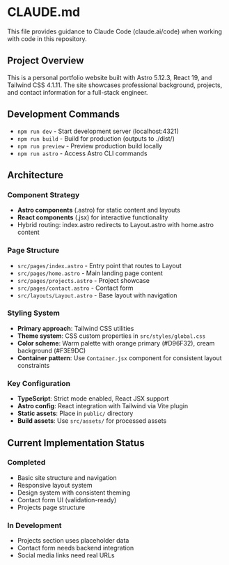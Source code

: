 # CLAUDE.md

This file provides guidance to Claude Code (claude.ai/code) when working with code in this repository.

## Project Overview

This is a personal portfolio website built with Astro 5.12.3, React 19, and Tailwind CSS 4.1.11. The site showcases professional background, projects, and contact information for a full-stack engineer.

## Development Commands

- `npm run dev` - Start development server (localhost:4321)
- `npm run build` - Build for production (outputs to ./dist/)
- `npm run preview` - Preview production build locally
- `npm run astro` - Access Astro CLI commands

## Architecture

### Component Strategy
- **Astro components** (.astro) for static content and layouts
- **React components** (.jsx) for interactive functionality
- Hybrid routing: index.astro redirects to Layout.astro with home.astro content

### Page Structure
- `src/pages/index.astro` - Entry point that routes to Layout
- `src/pages/home.astro` - Main landing page content
- `src/pages/projects.astro` - Project showcase
- `src/pages/contact.astro` - Contact form
- `src/layouts/Layout.astro` - Base layout with navigation

### Styling System
- **Primary approach**: Tailwind CSS utilities
- **Theme system**: CSS custom properties in `src/styles/global.css`
- **Color scheme**: Warm palette with orange primary (#D96F32), cream background (#F3E9DC)
- **Container pattern**: Use `Container.jsx` component for consistent layout constraints

### Key Configuration
- **TypeScript**: Strict mode enabled, React JSX support
- **Astro config**: React integration with Tailwind via Vite plugin
- **Static assets**: Place in `public/` directory
- **Build assets**: Use `src/assets/` for processed assets

## Current Implementation Status

### Completed
- Basic site structure and navigation
- Responsive layout system
- Design system with consistent theming
- Contact form UI (validation-ready)
- Projects page structure

### In Development
- Projects section uses placeholder data
- Contact form needs backend integration
- Social media links need real URLs